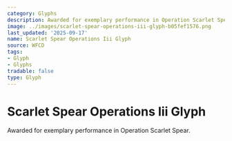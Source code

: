 ```yaml
---
category: Glyphs
description: Awarded for exemplary performance in Operation Scarlet Spear.
image: ../images/scarlet-spear-operations-iii-glyph-b05fef1576.png
last_updated: '2025-09-17'
name: Scarlet Spear Operations Iii Glyph
source: WFCD
tags:
- Glyph
- Glyphs
tradable: false
type: Glyph
---
```


# Scarlet Spear Operations Iii Glyph

Awarded for exemplary performance in Operation Scarlet Spear.

